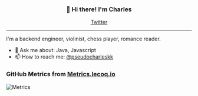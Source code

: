 
<h3 align="center">👋 Hi there! I'm Charles</h3>
<p align="center">
  <a href="https://twitter.com/pseudocharleskk">Twitter</a>
</p>

---
I'm a backend engineer, violinist, chess player, romance reader.

- 💬 Ask me about: Java, Javascript 
- 📫 How to reach me: [@pseudocharleskk](https://twitter.com/pseudocharleskk)
<!--
- ⚡ Fun fact: 
-->
### GitHub Metrics from [Metrics.lecoq.io](https://metrics.lecoq.io)

![Metrics](https://metrics.lecoq.io/barddoo?template=classic&isocalendar=1&languages=1&stars=1&isocalendar.duration=half-year&languages.colors=github&languages.threshold=0%25&stars.limit=4&config.timezone=America%2FSao_Paulo)
<!--
Here are some ideas to get you started:

- 🔭 I’m currently working on ...
- 🌱 I’m currently learning ...
- 👯 I’m looking to collaborate on ...
- 🤔 I’m looking for help with ...
- 💬 Ask me about ...
- 📫 How to reach me: ...
- 😄 Pronouns: ...
- ⚡ Fun fact: ...
-->
